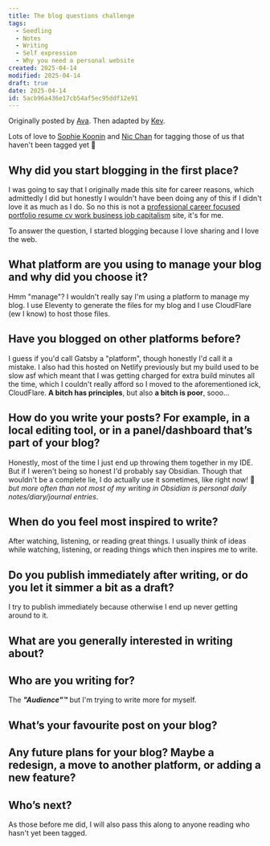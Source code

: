 ```yaml
---
title: The blog questions challenge
tags:
  - Seedling
  - Notes
  - Writing
  - Self expression
  - Why you need a personal website
created: 2025-04-14
modified: 2025-04-14
draft: true
date: 2025-04-14
id: 5acb96a436e17cb54af5ec95ddf12e91
---
```

Originally posted by [Ava](https://blog.avas.space/bear-blog-challenge/). Then adapted by [Kev](https://kevquirk.com/blog/blog-questions-challenge).

Lots of love to [Sophie Koonin](https://localghost.dev/blog/the-blog-questions-challenge/) and [Nic Chan](https://www.nicchan.me/blog/coming-out-of-my-cage-and-ive-been-doing-just-fine/) for tagging those of us that haven't been tagged yet 💜

## Why did you start blogging in the first place?

I was going to say that I originally made this site for career reasons, which admittedly I did but honestly I wouldn't have been doing any of this if I didn't love it as much as I do. So no this is not a [professional career focused portfolio resume cv work business job capitalism](https://business-business.business/) site, it's for me.

To answer the question, I started blogging because I love sharing and I love the web.

## What platform are you using to manage your blog and why did you choose it?

Hmm "manage"? I wouldn't really say I'm using a platform to manage my blog. I use Eleventy to generate the files for my blog and I use CloudFlare (ew I know) to host those files.

## Have you blogged on other platforms before?

I guess if you'd call Gatsby a "platform", though honestly I'd call it a mistake. I also had this hosted on Netlify previously but my build used to be slow asf which meant that I was getting charged for extra build minutes all the time, which I couldn't really afford so I moved to the aforementioned ick, CloudFlare.
**A bitch has principles**, but also **a bitch is poor**, sooo…

## How do you write your posts? For example, in a local editing tool, or in a panel/dashboard that’s part of your blog?

Honestly, most of the time I just end up throwing them together in my IDE. But if I weren't being so honest I'd probably say Obsidian. Though that wouldn't be a complete lie, I do actually use it sometimes, like right now! 🎉 _but more often than not most of my writing in Obsidian is personal daily notes/diary/journal entries_.

## When do you feel most inspired to write?

After watching, listening, or reading great things. I usually think of ideas while watching, listening, or reading things which then inspires me to write.

## Do you publish immediately after writing, or do you let it simmer a bit as a draft?

I try to publish immediately because otherwise I end up never getting around to it.

## What are you generally interested in writing about?

## Who are you writing for?

The **_"Audience"™_** but I'm trying to write more for myself.

## What’s your favourite post on your blog?

## Any future plans for your blog? Maybe a redesign, a move to another platform, or adding a new feature?

## Who’s next?

As those before me did, I will also pass this along to anyone reading who hasn't yet been tagged.
